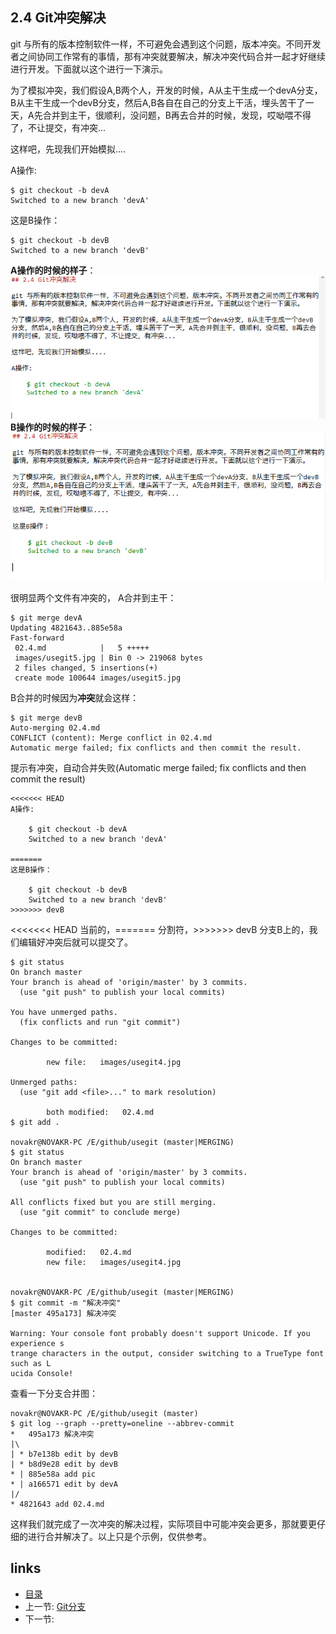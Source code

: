 ## 2.4 Git冲突解决

git 与所有的版本控制软件一样，不可避免会遇到这个问题，版本冲突。不同开发者之间协同工作常有的事情，那有冲突就要解决，解决冲突代码合并一起才好继续进行开发。下面就以这个进行一下演示。

为了模拟冲突，我们假设A,B两个人，开发的时候，A从主干生成一个devA分支，B从主干生成一个devB分支，然后A,B各自在自己的分支上干活，埋头苦干了一天，A先合并到主干，很顺利，没问题，B再去合并的时候，发现，哎呦喂不得了，不让提交，有冲突...

这样吧，先现我们开始模拟....

A操作:
	
	$ git checkout -b devA
	Switched to a new branch 'devA'


这是B操作：

	$ git checkout -b devB
	Switched to a new branch 'devB'

**A操作的时候的样子**：![](/images/usegit5.jpg)
**B操作的时候的样子**：![](/images/usegit4.jpg)

很明显两个文件有冲突的，
A合并到主干：

	$ git merge devA
	Updating 4821643..885e58a
	Fast-forward
	 02.4.md            |   5 +++++
	 images/usegit5.jpg | Bin 0 -> 219068 bytes
	 2 files changed, 5 insertions(+)
	 create mode 100644 images/usegit5.jpg

B合并的时候因为**冲突**就会这样：

	
	$ git merge devB
	Auto-merging 02.4.md
	CONFLICT (content): Merge conflict in 02.4.md
	Automatic merge failed; fix conflicts and then commit the result.
提示有冲突，自动合并失败(Automatic merge failed; fix conflicts and then commit the result)

	<<<<<<< HEAD
	A操作:
		
		$ git checkout -b devA
		Switched to a new branch 'devA'
	
	=======
	这是B操作：
	
		$ git checkout -b devB
		Switched to a new branch 'devB'
	>>>>>>> devB
	
<<<<<<< HEAD 当前的，======= 分割符，>>>>>>> devB 分支B上的，我们编辑好冲突后就可以提交了。

	$ git status
	On branch master
	Your branch is ahead of 'origin/master' by 3 commits.
	  (use "git push" to publish your local commits)
	
	You have unmerged paths.
	  (fix conflicts and run "git commit")
	
	Changes to be committed:
	
	        new file:   images/usegit4.jpg
	
	Unmerged paths:
	  (use "git add <file>..." to mark resolution)
	
	        both modified:   02.4.md
	$ git add .
	
	novakr@NOVAKR-PC /E/github/usegit (master|MERGING)
	$ git status
	On branch master
	Your branch is ahead of 'origin/master' by 3 commits.
	  (use "git push" to publish your local commits)
	
	All conflicts fixed but you are still merging.
	  (use "git commit" to conclude merge)
	
	Changes to be committed:
	
	        modified:   02.4.md
	        new file:   images/usegit4.jpg
	
	
	novakr@NOVAKR-PC /E/github/usegit (master|MERGING)
	$ git commit -m "解决冲突"
	[master 495a173] 解决冲突
	
	Warning: Your console font probably doesn't support Unicode. If you experience s
	trange characters in the output, consider switching to a TrueType font such as L
	ucida Console!
查看一下分支合并图：

	novakr@NOVAKR-PC /E/github/usegit (master)
	$ git log --graph --pretty=oneline --abbrev-commit
	*   495a173 解决冲突
	|\
	| * b7e138b edit by devB
	| * b8d9e28 edit by devB
	* | 885e58a add pic
	* | a166571 edit by devA
	|/
	* 4821643 add 02.4.md
这样我们就完成了一次冲突的解决过程，实际项目中可能冲突会更多，那就要更仔细的进行合并解决了。以上只是个示例，仅供参考。

## links
  * [目录](<preface.md>)
  * 上一节: [Git分支](02.3.md)
  * 下一节: 